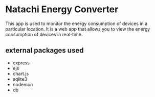 # Natachi Energy Converter

This app is used to monitor the energy consumption of devices in a particular location. It is a web app that allows you to view the energy consumption of devices in real-time.

## external packages used
- express
- ejs
- chart.js
- sqlite3
- nodemon
- db